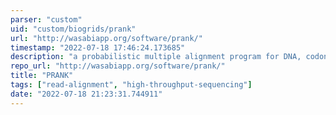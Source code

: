 ```yaml
---
parser: "custom"
uid: "custom/biogrids/prank"
url: "http://wasabiapp.org/software/prank/"
timestamp: "2022-07-18 17:46:24.173685"
description: "a probabilistic multiple alignment program for DNA, codon and amino-acid sequences."
repo_url: "http://wasabiapp.org/software/prank/"
title: "PRANK"
tags: ["read-alignment", "high-throughput-sequencing"]
date: "2022-07-18 21:23:31.744911"
---
```

